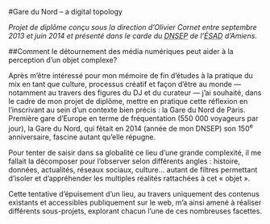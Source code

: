 #Gare du Nord – a digital topology

<em>Projet de diplôme conçu sous la direction d’Olivier Cornet entre septembre 2013 et juin 2014 et présenté dans le carde du <abbr title="Diplôme National Supérieur d’Expression Plastique">DNSEP</abbr> de l’<abbr title="École Supérieure d’Arts et de Design">ÉSAD</abbr> d’Amiens.</em>

##Comment le détournement des média numériques peut aider à la perception d’un objet complexe?

Après m’être intéressé pour mon mémoire de fin d’études à la pratique du mix en tant que culture, processus créatif et façon d’être au monde —notamment au travers des figures du DJ et du curateur — j’ai souhaité, dans le cadre de mon projet de diplôme, mettre en pratique cette réflexion en l’inscrivant au sein d’un contexte bien précis : la Gare du Nord de Paris.Première gare d’Europe en terme de fréquentation (550 000 voyageurs par jour), la Gare du Nord, qui fêtait en 2014 (année de mon DNSEP) son 150<sup>e</sup> anniversaire, fascine autant qu’elle répugne.

Pour tenter de saisir dans sa globalité ce lieu d’une grande complexité, il me fallait la décomposer pour l’observer selon différents angles : histoire, données, actualités, réseaux sociaux, culture... autant defiltres permettant d’isoler et d’appréhender les multiples réalités rattachées à cet « objet ».
Cette tentative d’épuisement d’un lieu, au travers uniquement des contenus existants et accessibles publiquement sur le web, m’a ainsi amené à réaliser différents sous-projets, explorant chacun l’une de ces nombreuses facettes.
